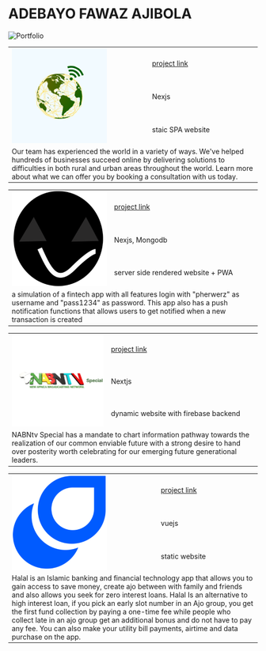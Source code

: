 # ADEBAYO FAWAZ AJIBOLA

![Portfolio](https://pherwerz.dev)




<table>
  <tr>
    <td rowspan="3">
      <img src="./projects/techreachmakerspace.png" alt="payo" />
    </td>
    <td><a href="https://techreach-makerspace.vercel.app/">project link</a></td>
  </tr>
  <tr>
    <td>Nexjs</td>
  </tr>
  <tr>
    <td>staic SPA website</td>
  </tr>
  <tr>
    <td colspan="2">
     Our team has experienced the world in a variety of ways. We've helped hundreds of businesses succeed online by delivering solutions to difficulties in both rural and urban areas throughout the world. Learn more about what we can offer you by booking a consultation with us today.
    </td>
  </tr>
</table>

<table>
  <tr>
    <td rowspan="3">
      <img src="./projects/payo.png" alt="payo" />
    </td>
    <td><a href="https://payo.vercel.app/">project link</a></td>
  </tr>
  <tr>
    <td>Nexjs, Mongodb</td>
  </tr>
  <tr>
    <td>server side rendered website + PWA</td>
  </tr>
  <tr>
    <td colspan="2">
      a simulation of a fintech app with all features login with "pherwerz" as
      username and "pass1234" as password. This app also has a push notification functions that allows users to get notified when a new transaction is created
    </td>
  </tr>
</table>

<table>
  <tr>
    <td rowspan="3">
      <img src="./projects/nabntv.png" alt="nabntv" />
    </td>
    <td><a href="https://nabntv.vercel.app/">project link</a></td>
  </tr>
  <tr>
    <td>Nextjs</td>
  </tr>
  <tr>
    <td>dynamic website with firebase backend</td>
  </tr>
  <tr>
    <td colspan="2">
      NABNtv Special has a mandate to chart information pathway towards the
      realization of our common enviable future with a strong desire to hand
      over posterity worth celebrating for our emerging future generational
      leaders.
    </td>
  </tr>
</table>

<table>
  <tr>
    <td rowspan="3">
      <img src="./projects/halal.png" alt="halal" />
    </td>
    <td><a href="https://halal.vercel.app/">project link</a></td>
  </tr>
  <tr>
    <td>vuejs</td>
  </tr>
  <tr>
    <td>static website</td>
  </tr>
  <tr>
    <td colspan="2">
      Halal is an Islamic banking and financial technology app that allows you
      to gain access to save money, create ajo between with family and friends
      and also allows you seek for zero interest loans. Halal Is an alternative
      to high interest loan, if you pick an early slot number in an Ajo group,
      you get the first fund collection by paying a one-time fee while people
      who collect late in an ajo group get an additional bonus and do not have
      to pay any fee. You can also make your utility bill payments, airtime and
      data purchase on the app.
    </td>
  </tr>
</table>

<!-- <table>
  <tr>
    <td rowspan="3">
      <img src="./projects/yahfrica.png" alt="yahfrica" />
    </td>
    <td><a href="https://yahfrica.com/" target="_blank">project link</a></td>
  </tr>
  <tr>
    <td>html,css,javascript, nodejs</td>
  </tr>
  <tr>
    <td>static website</td>
  </tr>
  <tr>
    <td colspan="2">
      YAHFRICA is an organization created to unite the entire continent of
      African churches, ministries and Christians and believers at large to FAST
      AND PRAY TOGETHER for the covering, healing and benefit of the entire
      continent and its peoples globally.
    </td>
  </tr>
</table> -->


